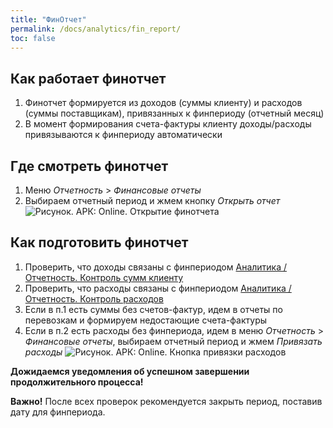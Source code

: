 ```yaml
---
title: "ФинОтчет"
permalink: /docs/analytics/fin_report/
toc: false
---
```


## Как работает финотчет
1. Финотчет формируется из доходов (суммы клиенту) и расходов (суммы поставщикам), привязанных к финпериоду (отчетный месяц)
2. В момент формирования счета-фактуры клиенту доходы/расходы привязываются к финпериоду автоматически

## Где смотреть финотчет
1. Меню *Отчетность* > *Финансовые отчеты*
2. Выбираем отчетный период и жмем кнопку *Открыть отчет*
![Рисунок. АРК: Online. Открытие финотчета](../../images/grid_tools/finreport_make.png)
 
## Как подготовить финотчет
1. Проверить, что доходы связаны с финпериодом [Аналитика / Отчетность. Контроль сумм клиенту](https://docs.arctl.ru/docs/analytics/fin_report_chek_cust/)
2. Проверить, что расходы связаны с финпериодом [Аналитика / Отчетность. Контроль расходов](https://docs.arctl.ru/docs/analytics/fin_report_chek_supp/)
3. Если в п.1 есть суммы без счетов-фактур, идем в отчеты по перевозкам и формируем недостающие счета-фактуры
4. Если в п.2 есть расходы без финпериода, идем в меню *Отчетность* > *Финансовые отчеты*, выбираем отчетный период и жмем *Привязать расходы*
![Рисунок. АРК: Online. Кнопка привязки расходов](../../images/grid_tools/finreport_attach_minus.png)

**Дожидаемся уведомления об успешном завершении продолжительного процесса!**

**Важно!** После всех проверок рекомендуется закрыть период, поставив дату для финпериода.
